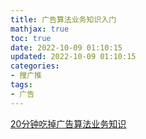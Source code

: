 ```yaml
---
title: 广告算法业务知识入门
mathjax: true
toc: true
date: 2022-10-09 01:10:15
updated: 2022-10-09 01:10:15
categories:
- 搜广推
tags:
- 广告
---
```

[20分钟吃掉广告算法业务知识](https://mp.weixin.qq.com/s/Q-AhkxVTO6uz5bYrw6IytQ)
